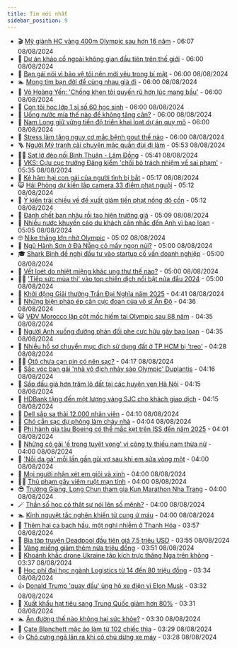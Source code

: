 ```yaml
---
title: Tim mới nhất
sidebar_position: 9
---
```


<!-- vnexpress-tin-moi-nhat:START -->
- 🎬 [Mỹ giành HC vàng 400m Olympic sau hơn 16 năm](https://vnexpress.net/my-gianh-hc-vang-400m-olympic-sau-hon-16-nam-4779106.html) - 06:07 08/08/2024
- 🐎 [Dự án khảo cổ ngoài không gian đầu tiên trên thế giới](https://vnexpress.net/du-an-khao-co-ngoai-khong-gian-dau-tien-tren-the-gioi-4779098.html) - 06:00 08/08/2024
- 🦍 [Bạn gái nói vì bảo vệ tôi nên mới yêu trong bí mật](https://vnexpress.net/ban-gai-noi-vi-bao-ve-toi-nen-moi-yeu-trong-bi-mat-4779006.html) - 06:00 08/08/2024
- 🏊 [Mong tìm bạn đời để cùng nhau già đi](https://vnexpress.net/mong-tim-ban-doi-de-cung-nhau-gia-di-4778985.html) - 06:00 08/08/2024
- 🎊 [Võ Hoàng Yến: &#39;Chồng khen tôi quyến rũ hơn lúc mang bầu&#39;](https://vnexpress.net/vo-hoang-yen-chong-khen-toi-quyen-ru-hon-luc-mang-bau-4778368.html) - 06:00 08/08/2024
- 🎃 [Con tôi học lớp 1 sĩ số 60 học sinh](https://vnexpress.net/con-toi-hoc-lop-1-si-so-60-hoc-sinh-4778978.html) - 06:00 08/08/2024
- 🧰 [Uống nước mía thế nào để không tăng cân?](https://vnexpress.net/uong-nuoc-mia-the-nao-de-khong-tang-can-4779162.html) - 06:00 08/08/2024
- 🔭 [Nam Long giữ vững tiến độ triển khai loạt dự án quy mô](https://vnexpress.net/nam-long-giu-vung-tien-do-trien-khai-loat-du-an-quy-mo-4779154.html) - 06:00 08/08/2024
- 🫶 [Stress làm tăng nguy cơ mắc bệnh gout thế nào](https://vnexpress.net/stress-lam-tang-nguy-co-mac-benh-gout-the-nao-4776537.html) - 06:00 08/08/2024
- 🪜 [Người Mỹ tranh cãi chuyện mặc quần đùi đi làm](https://vnexpress.net/nguoi-my-tranh-cai-chuyen-mac-quan-dui-di-lam-4779145.html) - 05:53 08/08/2024
- 👨‍🏫 [Sạt lở đèo nối Bình Thuận - Lâm Đồng](https://vnexpress.net/sat-lo-deo-noi-binh-thuan-lam-dong-4779156.html) - 05:41 08/08/2024
- 🎊 [VKS: Cựu cục trưởng Đăng kiểm &#39;chối bỏ trách nhiệm về sai phạm&#39;](https://vnexpress.net/vks-cuu-cuc-truong-dang-kiem-choi-bo-trach-nhiem-ve-sai-pham-4779122.html) - 05:35 08/08/2024
- 🎊 [Kẻ hãm hại con gái của người tình bị bắt](https://vnexpress.net/ke-ham-hai-con-gai-cua-nguoi-tinh-bi-bat-4779147.html) - 05:17 08/08/2024
- 😺 [Hải Phòng dự kiến lắp camera 33 điểm phạt nguội](https://vnexpress.net/hai-phong-du-kien-lap-camera-33-diem-phat-nguoi-4779042.html) - 05:12 08/08/2024
- 🐘 [Ý kiến trái chiều về đề xuất giảm tiền phạt nồng độ cồn](https://vnexpress.net/y-kien-trai-chieu-ve-de-xuat-giam-tien-phat-nong-do-con-4779124.html) - 05:12 08/08/2024
- 🌁 [Đánh chết bạn nhậu rồi tạo hiện trường giả](https://vnexpress.net/danh-chet-ban-nhau-roi-tao-hien-truong-gia-4779160.html) - 05:09 08/08/2024
- 🐲 [Nhiều nước khuyến cáo du khách cân nhắc đến Anh vì bạo loạn](https://vnexpress.net/nhieu-nuoc-khuyen-cao-du-khach-can-nhac-den-anh-vi-bao-loan-4779043.html) - 05:05 08/08/2024
- 🤓 [Nike thắng lớn nhờ Olympic](https://vnexpress.net/nike-thang-lon-nho-olympic-4779061.html) - 05:02 08/08/2024
- 💪 [Ngũ Hành Sơn ở Đà Nẵng có mấy ngọn núi?](https://vnexpress.net/ngu-hanh-son-o-da-nang-co-may-ngon-nui-4778773.html) - 05:00 08/08/2024
- 🎓 [Shark Bình đề nghị đầu tư vào startup cố vấn doanh nghiệp](https://vnexpress.net/shark-binh-de-nghi-dau-tu-vao-startup-co-van-doanh-nghiep-4779115.html) - 05:00 08/08/2024
- 🫣 [Vết loét do nhiệt miệng khác ung thư thế nào?](https://vnexpress.net/vet-loet-do-nhiet-mieng-khac-ung-thu-the-nao-4779084.html) - 05:00 08/08/2024
- 🧑‍💻 [&#39;Tiếp sức mùa thi&#39; vào top chiến dịch nổi bật nửa đầu 2024](https://vnexpress.net/tiep-suc-mua-thi-vao-top-chien-dich-noi-bat-nua-dau-2024-4778702.html) - 05:00 08/08/2024
- 🐲 [Khởi động Giải thưởng Trần Đại Nghĩa năm 2025](https://vnexpress.net/khoi-dong-giai-thuong-tran-dai-nghia-nam-2025-4779109.html) - 04:41 08/08/2024
- 🌝 [Những biện pháp ép cân cực đoan của võ sĩ Ấn Độ](https://vnexpress.net/nhung-bien-phap-ep-can-cuc-doan-cua-vo-si-an-do-4779071.html) - 04:36 08/08/2024
- 😺 [VĐV Morocco lập cột mốc hiếm tại Olympic sau 88 năm](https://vnexpress.net/vdv-morocco-lap-cot-moc-hiem-tai-olympic-sau-88-nam-4779095.html) - 04:35 08/08/2024
- 🐎 [Người Anh xuống đường phản đối phe cực hữu gây bạo loạn](https://vnexpress.net/nguoi-anh-xuong-duong-phan-doi-phe-cuc-huu-gay-bao-loan-4779073.html) - 04:35 08/08/2024
- 🎡 [Nhiều hồ sơ chuyển mục đích sử dụng đất ở TP HCM bị &#39;treo&#39;](https://vnexpress.net/nhieu-ho-so-chuyen-muc-dich-su-dung-dat-o-tp-hcm-bi-treo-4778801.html) - 04:28 08/08/2024
- 👨‍🏫 [Ôtô chưa cạn pin có nên sạc?](https://vnexpress.net/oto-chua-can-pin-co-nen-sac-4779075.html) - 04:17 08/08/2024
- 🦆 [Sắc vóc bạn gái &#39;nhà vô địch nhảy sào Olympic&#39; Duplantis](https://vnexpress.net/sac-voc-ban-gai-nha-vo-dich-nhay-sao-olympic-duplantis-4778328.html) - 04:16 08/08/2024
- 🚦 [Sắp đấu giá hơn trăm lô đất tại các huyện ven Hà Nội](https://vnexpress.net/sap-dau-gia-hon-tram-lo-dat-tai-cac-huyen-ven-ha-noi-4779119.html) - 04:15 08/08/2024
- 💫 [HDBank tặng đến một lượng vàng SJC cho khách giao dịch](https://vnexpress.net/hdbank-tang-den-mot-luong-vang-sjc-cho-khach-giao-dich-4778902.html) - 04:15 08/08/2024
- 🎉 [Dell sắp sa thải 12.000 nhân viên](https://vnexpress.net/dell-sap-sa-thai-12-000-nhan-vien-4779039.html) - 04:10 08/08/2024
- 🌋 [Chó cắn sạc dự phòng làm cháy nhà](https://vnexpress.net/cho-can-sac-du-phong-lam-chay-nha-4779002.html) - 04:04 08/08/2024
- 🤖 [Phi hành gia tàu Boeing có thể mắc kẹt trên ISS đến năm 2025](https://vnexpress.net/phi-hanh-gia-tau-boeing-co-the-mac-ket-tren-iss-den-nam-2025-4778960.html) - 04:01 08/08/2024
- 🦏 [Những cô gái &#39;ế trong tuyệt vọng&#39; vì công ty thiếu nam thừa nữ](https://vnexpress.net/nhung-co-gai-e-trong-tuyet-vong-vi-cong-ty-thieu-nam-thua-nu-4779097.html) - 04:00 08/08/2024
- 🦩 [&#39;Nổi da gà&#39; mỗi lần gần gũi vợ sau khi em sửa vòng một](https://vnexpress.net/noi-da-ga-moi-lan-gan-gui-vo-sau-khi-em-sua-vong-mot-4779007.html) - 04:00 08/08/2024
- 👺 [Mọi người nhận xét em giỏi và xinh](https://vnexpress.net/moi-nguoi-nhan-xet-em-gioi-va-xinh-4778986.html) - 04:00 08/08/2024
- 🧑‍🏫 [Thủ phạm gây viêm ruột mạn tính](https://vnexpress.net/thu-pham-gay-viem-ruot-man-tinh-4779113.html) - 04:00 08/08/2024
- 😎 [Trường Giang, Long Chun tham gia Kun Marathon Nha Trang](https://vnexpress.net/truong-giang-long-chun-tham-gia-kun-marathon-nha-trang-4779068.html) - 04:00 08/08/2024
- 🪄 [Thần số học có thật sự nói lên số mệnh?](https://vnexpress.net/than-so-hoc-co-that-su-noi-len-so-menh-4779053.html) - 04:00 08/08/2024
- 🏊 [Kinh nguyệt tắc nghẽn khiến tử cung ứ máu](https://vnexpress.net/kinh-nguyet-tac-nghen-khien-tu-cung-u-mau-4779019.html) - 04:00 08/08/2024
- 💃 [Thêm hai ca bạch hầu, một nghi nhiễm ở Thanh Hóa](https://vnexpress.net/phat-hien-them-hai-ca-bach-hau-mot-nghi-nhiem-o-thanh-hoa-4779086.html) - 03:57 08/08/2024
- 🦆 [Bìa tập truyện Deadpool đầu tiên giá 7,5 triệu USD](https://vnexpress.net/bia-tap-truyen-deadpool-dau-tien-gia-7-5-trieu-usd-4779027.html) - 03:55 08/08/2024
- 🎊 [Vàng miếng giảm thêm nửa triệu đồng](https://vnexpress.net/gia-vang-moi-nhat-hom-nay-8-8-4779101.html) - 03:51 08/08/2024
- 👺 [Khoảnh khắc drone Ukraine tập kích trực thăng Nga trên không](https://vnexpress.net/khoanh-khac-drone-ukraine-tap-kich-truc-thang-nga-tren-khong-4778979.html) - 03:37 08/08/2024
- 🎡 [Học phí đại học ngành Logistics từ 14 đến 80 triệu đồng](https://vnexpress.net/hoc-phi-dai-hoc-2024-nganh-logistics-4778826.html) - 03:34 08/08/2024
- 👍 [Donald Trump &#39;quay đầu&#39; ủng hộ xe điện vì Elon Musk](https://vnexpress.net/donald-trump-quay-dau-ung-ho-xe-dien-vi-elon-musk-4778970.html) - 03:32 08/08/2024
- 🐎 [Xuất khẩu hạt tiêu sang Trung Quốc giảm hơn 80%](https://vnexpress.net/xuat-khau-hat-tieu-sang-trung-quoc-giam-hon-80-4778998.html) - 03:31 08/08/2024
- 🏊 [Ăn đường thế nào không hại sức khỏe?](https://vnexpress.net/an-duong-the-nao-khong-hai-suc-khoe-4779041.html) - 03:30 08/08/2024
- 🦩 [Cate Blanchett mặc áo làm từ 102 chiếc thìa](https://vnexpress.net/cate-blanchett-mac-ao-lam-tu-102-chiec-thia-4779021.html) - 03:29 08/08/2024
- 👍 [Chó cưng ngã lăn ra khi cô chủ dừng xe máy](https://vnexpress.net/cho-cung-nga-lan-ra-khi-co-chu-dung-xe-may-4779066.html) - 03:28 08/08/2024<!-- vnexpress-tin-moi-nhat:END -->
